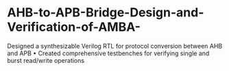# AHB-to-APB-Bridge-Design-and-Verification-of-AMBA-
Designed a synthesizable Verilog RTL for protocol conversion between AHB and APB • Created comprehensive testbenches for verifying single and burst read/write operations
